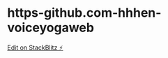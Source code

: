 # https-github.com-hhhen-voiceyogaweb

[Edit on StackBlitz ⚡️](https://stackblitz.com/edit/sveltejs-kit-template-default-cyftyy)